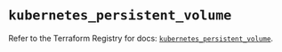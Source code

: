 # `kubernetes_persistent_volume`

Refer to the Terraform Registry for docs: [`kubernetes_persistent_volume`](https://registry.terraform.io/providers/hashicorp/kubernetes/2.29.0/docs/resources/persistent_volume).
